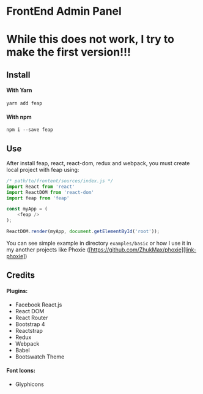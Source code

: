 # FrontEnd Admin Panel

# While this does not work, I try to make the first version!!!

## Install

#### With Yarn
`yarn add feap`

#### With npm
`npm i --save feap`

## Use
After install feap, react, react-dom, redux and webpack, you must create local project with feap using:
```javascript
/* path/to/frontent/sources/index.js */
import React from 'react'
import ReactDOM from 'react-dom'
import feap from 'feap'

const myApp = (
    <feap />
);

ReactDOM.render(myApp, document.getElementById('root'));
```
You can see simple example in directory `examples/basic` or how I use it in my another projects like Phoxie ([https://github.com/ZhukMax/phoxie][link-phoxie])

## Credits 
#### Plugins:
* Facebook React.js
* React DOM
* React Router
* Bootstrap 4
* Reactstrap
* Redux
* Webpack
* Babel
* Bootswatch Theme

#### Font Icons:
* Glyphicons

[link-phoxie]: https://github.com/ZhukMax/phoxie
